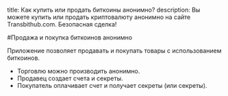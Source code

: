 title: Как купить или продать биткоины анонимно?
description: Вы можете купить или продать криптовалюту анонимно на сайте Transbithub.com. Безопасная сделка!


#Продажа и покупка биткоинов анонимно

Приложение позволяет продавать и покупать товары с использованием биткоинов.
- Торговлю можно производить анонимно.
- Продавец создает счета и секреты.
- Покупатель оплачивает счет и получает секреты (или секреты).

